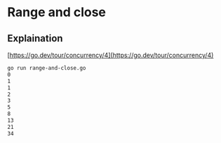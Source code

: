 # Range and close

## Explaination




[https://go.dev/tour/concurrency/4](https://go.dev/tour/concurrency/4)

```bash
go run range-and-close.go 
0
1
1
2
3
5
8
13
21
34
```